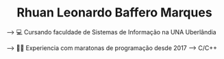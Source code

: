 <h1 align="center">Rhuan Leonardo Baffero Marques</h1>

--> 💻 Cursando faculdade de Sistemas de Informação na UNA Uberlândia</p>
--> 👨‍💻 Experiencia com maratonas de programação desde 2017 
--> C/C++ 

<!--
**Rhuan-Marques/Rhuan-Marques** is a ✨ _special_ ✨ repository because its `README.md` (this file) appears on your GitHub profile.

Here are some ideas to get you started:

- 🔭 I’m currently working on ...
- 🌱 I’m currently learning ...
- 👯 I’m looking to collaborate on ...
- 🤔 I’m looking for help with ...
- 💬 Ask me about ...
- 📫 How to reach me: ...
- 😄 Pronouns: ...
- ⚡ Fun fact: ...
-->
